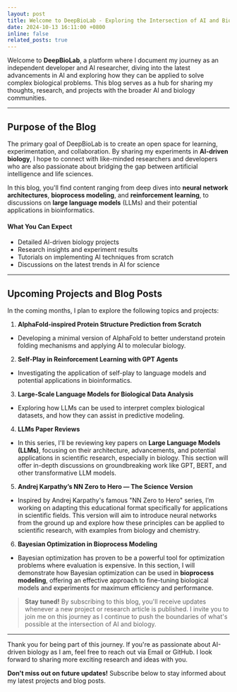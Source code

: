 ```yaml
---
layout: post
title: Welcome to DeepBioLab - Exploring the Intersection of AI and Biology
date: 2024-10-13 16:11:00 +0800
inline: false
related_posts: true
---
```


Welcome to **DeepBioLab**, a platform where I document my journey as an independent developer and AI researcher, diving into the latest advancements in AI and exploring how they can be applied to solve complex biological problems. This blog serves as a hub for sharing my thoughts, research, and projects with the broader AI and biology communities.

---

## Purpose of the Blog

The primary goal of DeepBioLab is to create an open space for learning, experimentation, and collaboration. By sharing my experiments in **AI-driven biology**, I hope to connect with like-minded researchers and developers who are also passionate about bridging the gap between artificial intelligence and life sciences.

In this blog, you'll find content ranging from deep dives into **neural network architectures**, **bioprocess modeling**, and **reinforcement learning**, to discussions on **large language models** (LLMs) and their potential applications in bioinformatics.

#### What You Can Expect

<ul>
    <li>Detailed AI-driven biology projects</li>
    <li>Research insights and experiment results</li>
    <li>Tutorials on implementing AI techniques from scratch</li>
    <li>Discussions on the latest trends in AI for science</li>
</ul>

---
## Upcoming Projects and Blog Posts

In the coming months, I plan to explore the following topics and projects:

1. **AlphaFold-inspired Protein Structure Prediction from Scratch**  
- Developing a minimal version of AlphaFold to better understand protein folding mechanisms and applying AI to molecular biology.

2. **Self-Play in Reinforcement Learning with GPT Agents**  
- Investigating the application of self-play to language models and potential applications in bioinformatics.

3. **Large-Scale Language Models for Biological Data Analysis**  
- Exploring how LLMs can be used to interpret complex biological datasets, and how they can assist in predictive modeling.

4. **LLMs Paper Reviews**  
- In this series, I'll be reviewing key papers on **Large Language Models (LLMs)**, focusing on their architecture, advancements, and potential applications in scientific research, especially in biology. This section will offer in-depth discussions on groundbreaking work like GPT, BERT, and other transformative LLM models.

5. **Andrej Karpathy’s NN Zero to Hero — The Science Version**  
- Inspired by Andrej Karpathy's famous "NN Zero to Hero" series, I’m working on adapting this educational format specifically for applications in scientific fields. This version will aim to introduce neural networks from the ground up and explore how these principles can be applied to scientific research, with examples from biology and chemistry.

6. **Bayesian Optimization in Bioprocess Modeling**  
- Bayesian optimization has proven to be a powerful tool for optimization problems where evaluation is expensive. In this section, I will demonstrate how Bayesian optimization can be used in **bioprocess modeling**, offering an effective approach to fine-tuning biological models and experiments for maximum efficiency and performance.

> **Stay tuned!** By subscribing to this blog, you'll receive updates whenever a new project or research article is published. I invite you to join me on this journey as I continue to push the boundaries of what's possible at the intersection of AI and biology.

---

Thank you for being part of this journey. If you're as passionate about AI-driven biology as I am, feel free to reach out via Email or GitHub. I look forward to sharing more exciting research and ideas with you.

**Don't miss out on future updates!** Subscribe below to stay informed about my latest projects and blog posts.